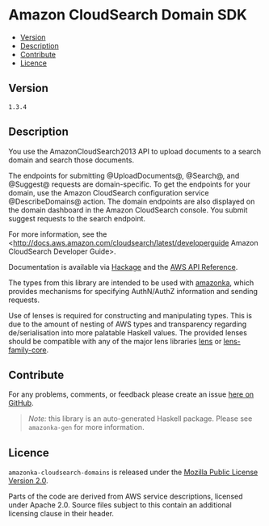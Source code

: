 # Amazon CloudSearch Domain SDK

* [Version](#version)
* [Description](#description)
* [Contribute](#contribute)
* [Licence](#licence)


## Version

`1.3.4`


## Description

You use the AmazonCloudSearch2013 API to upload documents to a search
domain and search those documents.

The endpoints for submitting @UploadDocuments@, @Search@, and @Suggest@
requests are domain-specific. To get the endpoints for your domain, use
the Amazon CloudSearch configuration service @DescribeDomains@ action.
The domain endpoints are also displayed on the domain dashboard in the
Amazon CloudSearch console. You submit suggest requests to the search
endpoint.

For more information, see the
<http://docs.aws.amazon.com/cloudsearch/latest/developerguide Amazon CloudSearch Developer Guide>.

Documentation is available via [Hackage](http://hackage.haskell.org/package/amazonka-cloudsearch-domains)
and the [AWS API Reference](http://docs.aws.amazon.com/cloudsearch/latest/developerguide/what-is-cloudsearch.html).

The types from this library are intended to be used with [amazonka](http://hackage.haskell.org/package/amazonka),
which provides mechanisms for specifying AuthN/AuthZ information and sending requests.

Use of lenses is required for constructing and manipulating types.
This is due to the amount of nesting of AWS types and transparency regarding
de/serialisation into more palatable Haskell values.
The provided lenses should be compatible with any of the major lens libraries
[lens](http://hackage.haskell.org/package/lens) or [lens-family-core](http://hackage.haskell.org/package/lens-family-core).

## Contribute

For any problems, comments, or feedback please create an issue [here on GitHub](https://github.com/brendanhay/amazonka/issues).

> _Note:_ this library is an auto-generated Haskell package. Please see `amazonka-gen` for more information.


## Licence

`amazonka-cloudsearch-domains` is released under the [Mozilla Public License Version 2.0](http://www.mozilla.org/MPL/).

Parts of the code are derived from AWS service descriptions, licensed under Apache 2.0.
Source files subject to this contain an additional licensing clause in their header.
